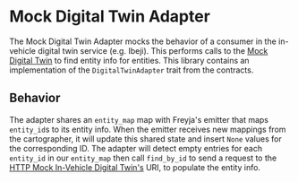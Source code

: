 # Mock Digital Twin Adapter

The Mock Digital Twin Adapter mocks the behavior of a consumer in the in-vehicle digital twin service (e.g. Ibeji). This performs calls to the [Mock Digital Twin](../../mocks/mock_digital_twin/README.md) to find entity info for entities. This library contains an implementation of the `DigitalTwinAdapter` trait from the contracts.

## Behavior

The adapter shares an `entity_map` map with Freyja's emitter that maps `entity_id`s to its entity info. When the emitter receives new mappings from the cartographer, it will update this shared state and insert `None` values for the corresponding ID. The adapter will detect empty entries for each `entity_id` in our `entity_map` then call `find_by_id` to send a request to the [HTTP Mock In-Vehicle Digital Twin's](../../mocks/mock_digital_twin/) URI, to populate the entity info.
